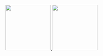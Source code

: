 <div>
  <a href="https://github.com/flpn">
  <img height="145em" src="https://github-readme-stats.vercel.app/api?username=flpn&show_icons=true&theme=dark&include_all_commits=true&count_private=true"/>
  <img height="145em" src="https://github-readme-stats.vercel.app/api/top-langs/?username=flpn&layout=compact&langs_count=7&theme=dark"/>
</div>
